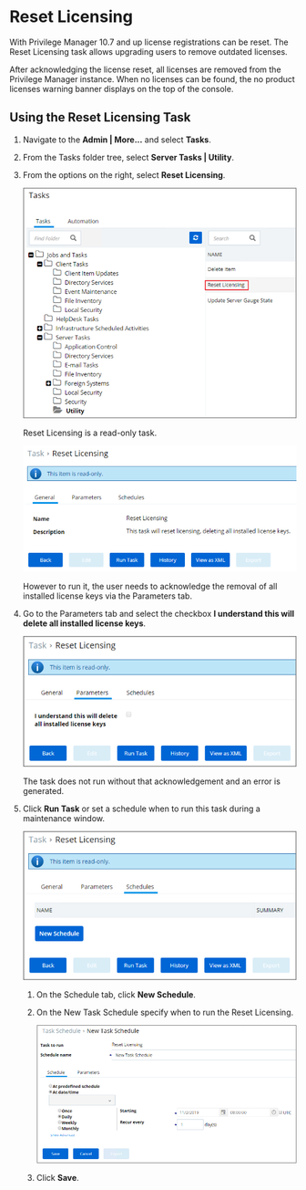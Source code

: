 [title]: # (Reset Licensing)
[tags]: # (server utility tasks)
[priority]: # (6002)
# Reset Licensing

With Privilege Manager 10.7 and up license registrations can be reset. The Reset Licensing task allows upgrading users to remove outdated licenses.

After acknowledging the license reset, all licenses are removed from the Privilege Manager instance. When no licenses can be found, the no product licenses warning banner displays on the top of the console.

## Using the Reset Licensing Task

1. Navigate to the __Admin | More...__ and select __Tasks__.
1. From the Tasks folder tree, select __Server Tasks | Utility__.
1. From the options on the right, select __Reset Licensing__.

   ![Select Reset Licensing](images/reset/license-1.png)

   Reset Licensing is a read-only task.

   ![Reset Licensing task](images/reset/license-2.png)

   However to run it, the user needs to acknowledge the removal of all installed license keys via the Parameters tab.
1. Go to the Parameters tab and select the checkbox __I understand this will delete all installed license keys__.

   ![Select acknowledgement](images/reset/license-3.png)

   The task does not run without that acknowledgement and an error is generated.
1. Click __Run Task__ or set a schedule when to run this task during a maintenance window.

   ![Schedule tab](images/reset/license-4.png)
   1. On the Schedule tab, click __New Schedule__.
   1. On the New Task Schedule specify when to run the Reset Licensing.

      ![Set New Schedule](images/reset/license-5.png)
   1. Click __Save__.

